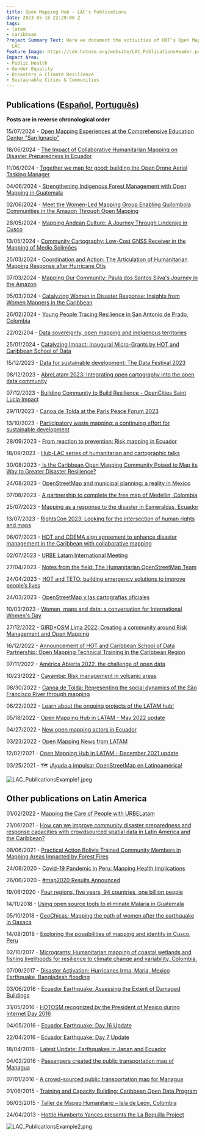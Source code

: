 ```yaml
---
title: Open Mapping Hub - LAC's Publications
date: 2023-05-16 22:29:00 Z
tags:
- latam
- caribbean
Project Summary Text: Here we document the activities of HOT's Open Mapping Hub -
  LAC
Feature Image: https://cdn.hotosm.org/website/LAC_PublicationsHeader.png
Impact Area:
- Public Health
- Gender Equality
- Disasters & Climate Resilience
- Sustainable Cities & Communities
---
```


## Publications ([Español](https://www.hotosm.org/projects/publicaciones/), [Português](https://www.hotosm.org/projects/publicacoes/))

**Posts are in reverse chronological order**

15/07/2024 - [Open Mapping Experiences at the Comprehensive Education Center "San Ignacio"](https://www.hotosm.org/updates/open-mapping-experiences-at-the-comprehensive-education-center-san-ignacio/)

18/06/2024 - [The Impact of Collaborative Humanitarian Mapping on Disaster Preparedness in Ecuador](https://www.hotosm.org/updates/the-impact-of-collaborative-humanitarian-mapping-on-disaster-preparedness-in-ecuador/)

11/06/2024 - [Together we map for good: building the Open Drone Aerial Tasking Manager](https://www.hotosm.org/updates/together-we-map-for-good-building-the-open-drone-aerial-tasking-manager/)

04/06/2024 - [Strengthening Indigenous Forest Management with Open Mapping in Guatemala](https://www.hotosm.org/updates/strengthening-indigenous-forest-management-with-open-mapping-in-guatemala-8580a0/)

02/06/2024 - [Meet the Women-Led Mapping Group Enabling Quilombola Communities in the Amazon Through Open Mapping](https://www.hotosm.org/updates/meet-the-women-led-mapping-group-enabling-quilombola-communities-in-the-amazon-through-open-mapping/)

28/05/2024 - [Mapping Andean Culture: A Journey Through Linderaje in Cusco](https://www.hotosm.org/updates/mapping-andean-culture-a-journey-through-linderaje-in-cusco/)

13/05/2024 - [Community Cartography: Low-Cost GNSS Receiver in the Mapping of Medio Solimões](https://www.hotosm.org/updates/community-cartography-low-cost-gnss-receiver-in-the-mapping-of-medio-solimoes/)

25/03/2024 - [Coordination and Action: The Articulation of Humanitarian Mapping Response after Hurricane Otis](https://www.hotosm.org/updates/coordination-and-action-the-articulation-of-humanitarian-mapping-response-after-hurricane-otis/)

07/03/2024 - [Mapping Our Community: Paula dos Santos Silva's Journey in the Amazon](https://www.hotosm.org/updates/mapping-our-community-paula-dos-santos-silvas-journey-in-the-amazon/)

05/03/2024 - [Catalyzing Women in Disaster Response: Insights from Women Mappers in the Caribbean](https://www.hotosm.org/updates/catalyzing-women-in-disaster-response-insights-from-women-mappers-in-the-caribbean/)

26/02/2024 - [Young People Tracing Resilience in San Antonio de Prado, Colombia](https://www.hotosm.org/updates/young-people-tracing-resilience-in-san-antonio-de-prado-colombia/)

22/02/204 - [Data sovereignty, open mapping and indigenous territories](https://www.hotosm.org/updates/data-sovereignty-open-mapping-indigenous-territories/)

25/01/2024 - [Catalyzing Impact: Inaugural Micro-Grants by HOT and Caribbean School of Data](https://www.hotosm.org/updates/catalyzing-impact-inaugural-micro-grants-by-hot-and-csod/)

15/12/2023 - [Data for sustainable development: The Data Festival 2023](https://www.hotosm.org/updates/data-for-sustainable-development-the-data-festival-2023/)

08/12/2023 - [AbreLatam 2023: Integrating open cartography into the open data community](https://www.hotosm.org/updates/abrelatam-2023-integrating-open-cartography-into-the-open-data-community/)

07/12/2023 - [Building Community to Build Resilience - OpenCities Saint Lucia Impact](https://www.hotosm.org/updates/building-community-to-build-resilience-opencities-saint-lucia-impact/)

29/11/2023 - [Canoa de Tolda at the Paris Peace Forum 2023](https://www.hotosm.org/updates/canoa-de-tolda-at-the-paris-peace-forum-2023/)

13/10/2023 - [Participatory waste mapping: a continuing effort for sustainable development
](https://www.hotosm.org/updates/participatory-waste-mapping-a-continuing-effort-for-sustainable-development/)

28/09/2023 - [From reaction to prevention: Risk mapping in Ecuador](https://www.hotosm.org/updates/from-reaction-to-prevention-risk-mapping-in-ecuador/)

18/09/2023 - [Hub-LAC series of humanitarian and cartographic talks](https://www.hotosm.org/updates/hub-lac-series-of-humanitarian-and-cartographic-talks/)

30/08/2023 -[ Is the Caribbean Open Mapping Community Poised to Map its Way to Greater Disaster Resilience?](https://www.hotosm.org/updates/is-the-caribbean-open-mapping-community-poised-to-map-its-way-to-greater-disaster-resilience/)

24/08/2023 - [OpenStreetMap and municipal planning: a reality in Mexico](https://www.hotosm.org/updates/openstreetmap-and-municipal-planning-a-reality-in-mexico/)

07/08/2023 - [A partnership to complete the free map of Medellín, Colombia](https://www.hotosm.org/updates/an-alliance-to-complete-the-free-map-of-medellin/)

25/07/2023 - [Mapping as a response to the disaster in Esmeraldas, Ecuador](https://www.hotosm.org/updates/mapping-as-a-response-to-the-disaster-in-esmeraldas-ecuador/)

13/07/2023 - [RightsCon 2023: Looking for the intersection of human rights and maps](https://www.hotosm.org/updates/rightscon-2023-looking-for-the-intersection-of-human-rights-and-maps/)

06/07/2023 - [HOT and CDEMA sign agreement to enhance disaster management in the Caribbean with collaborative mapping](https://www.hotosm.org/updates/hot-and-cdema-sign-agreement-to-enhance-disaster-management-in-the-caribbean-with-collaborative-mapping/)

02/07/2023 - [URBE Latam International Meeting](https://www.hotosm.org/updates/urbe-latam-international-meeting/)

27/04/2023 - [Notes from the field: The Humanitarian OpenStreetMap Team](https://www.hotosm.org/updates/notes-from-the-field-the-humanitarian-openstreetmap-team/)

24/04/2023 - [HOT and TETO: building emergency solutions to improve people’s lives](https://www.hotosm.org/updates/hot-and-teto-building-emergency-solutions-to-improve-peoples-lives/)

24/03/2023 - [OpenStreetMap y las cartografías oficiales](https://www.hotosm.org/updates/openstreetmap-y-las-cartografias-oficiales/)

10/03/2023 - [Women, maps and data: a conversation for International Women's Day](https://www.hotosm.org/updates/women-maps-and-data-a-conversation-for-international-womens-day/)

27/12/2022 - [GIRD\+OSM Lima 2022: Creating a community around Risk Management and Open Mapping](https://www.hotosm.org/updates/gird-plus-osm-lima-2022-creating-a-community-around-risk-management-and-open-mapping/)

16/12/2022 - [Announcement of HOT and Caribbean School of Data Partnership: Open Mapping Technical Training in the Caribbean Region](https://www.hotosm.org/updates/announcement-of-hot-and-caribbean-school-of-data-partnership-open-mapping-technical-training-in-the-caribbean-region/)

07/11/2022 - [América Abierta 2022, the challenge of open data
](https://www.hotosm.org/updates/america-abierta-2022-the-challenge-of-open-data/)

10/23/2022 - [Cayambe: Risk management in volcanic areas](https://www.hotosm.org/updates/cayambe-risk-management-in-volcanic-areas/)

08/30/2022 - [Canoa de Tolda: Representing the social dynamics of the São Francisco River through mapping](https://www.hotosm.org/updates/canoa-de-tolda-mapping-to-make-visible-the-social-dynamics-of-the-sao-francisco-river/)

06/22/2022 - [Learn about the ongoing projects of the LATAM hub!](https://www.hotosm.org/updates/learn-about-the-ongoing-projects-of-the-latam-hub/)

05/18/2022 - [Open Mapping Hub in LATAM - May 2022 update
](https://www.hotosm.org/updates/open-mapping-hub-in-latam-may-2022-update/)

04/27/2022 - [New open mapping actors in Ecuador](https://www.hotosm.org/updates/new-open-mapping-actors-in-ecuador/)

03/23/2022 - [Open Mapping News from LATAM](https://www.hotosm.org/updates/news-from-latin-america/)

12/02/2021 - [Open Mapping Hub in LATAM - December 2021 update
](https://www.hotosm.org/updates/open-mapping-hub-in-latam-december-2021-update/)

03/25/2021 - 🗺 [¡Ayuda a impulsar OpenStreetMap en Latinoamérica!](https://www.hotosm.org/updates/ayuda-a-impulsar-openstreetmap-en-latinoamerica/)

![LAC_PublicationsExample1.jpeg](https://cdn.hotosm.org/website/LAC_PublicationsExample1.jpeg)

## Other publications on Latin America

01/02/2022 - [Mapping the Care of People with URBELatam
](https://www.hotosm.org/updates/mapping-the-care-of-people-with-urbelatam/)

21/06/2021 - [How can we improve community disaster preparedness and response capacities with crowdsourced spatial data in Latin America and the Caribbean?](https://www.hotosm.org/updates/how-can-we-improve-community-disaster-preparedness-and-response-capacities-with-crowdsourced-spatial-data-in-latin-america-and-the-caribbean/)

08/06/2021 - [Practical Action Bolivia Trained Community Members in Mapping Areas Impacted by Forest Fires](https://www.hotosm.org/updates/practical-action-bolivia-trained-community-members-in-mapping-areas-impacted-by-forest-fires/)

24/08/2020 - [Covid-19 Pandemic in Peru: Mapping Health Implications](https://www.hotosm.org/updates/covid-19-pandemic-in-peru-mapping-health-implications/)

26/06/2020 - [#map2020 Results Announced](https://www.hotosm.org/updates/number-map2020-results-announced/)

19/06/2020 - [Four regions, five years, 94 countries, one billion people
](https://www.hotosm.org/updates/four-regions-five-years-94-countries-one-billion-people/)

14/11/2018 - [Using open source tools to eliminate Malaria in Guatemala](https://www.hotosm.org/updates/using-open-source-tools-to-eliminate-malaria-in-guatemala/)

05/10/2018 - [GeoChicas: Mapping the path of women after the earthquake in Oaxaca](https://www.hotosm.org/updates/geochicas-mapping-the-path-of-women-after-the-earthquake-in-oaxaca/)

14/08/2018 - [Exploring the possibilities of mapping and identity in Cusco, Peru](https://www.hotosm.org/updates/exploring-the-possibilities-of-mapping-and-identity-in-cusco-peru/)

02/10/2017 - [Microgrants: Humanitarian mapping of coastal wetlands and fishing livelihoods for resilience to climate change and variability, Colombia.](https://www.hotosm.org/updates/2017-10-02_microgrants_humanitarian_mapping_of_coastal_wetlands_and_fishing_livelihoods_for)

07/09/2017 - [Disaster Activation: Hurricanes Irma, Maria, Mexico Earthquake, Bangladesh flooding](https://www.hotosm.org/projects/hot_activates_for_multiple_disasters_hurricane_irma_and_maria_mexico_earthquakes_and)

03/06/2016 - [Ecuador Earthquake: Assessing the Extent of Damaged Buildings](https://www.hotosm.org/updates/2016-06-03_ecuador_earthquake_assessing_the_extent_of_damaged_buildings)

31/05/2016 - [HOTOSM recognized by the President of Mexico during Internet Day 2016](https://www.hotosm.org/updates/2016-05-31_hotosm_recognized_by_the_president_of_mexico_during_internet_day_2016)

04/05/2016 - [Ecuador Earthquake: Day 16 Update](https://www.hotosm.org/updates/2016-05-04_ecuador_earthquake_day_16_update)

22/04/2016 - [Ecuador Earthquake: Day 7 Update](https://www.hotosm.org/updates/2016-04-22_ecuador_earthquake_day_7_update)

18/04/2016 - [Latest Update: Earthquakes in Japan and Ecuador](https://www.hotosm.org/updates/2016-04-18_latest_update_earthquakes_in_japan_and_ecuador)

04/02/2016 - [Passengers created the public transportation map of Managua](https://www.hotosm.org/updates/2016-02-04_passengers_created_the_public_transportation_map_of_managua)

07/01/2016 - [A crowd-sourced public transportation map for Managua](https://www.hotosm.org/updates/2016-01-07_a_crowd-sourced_public_transportation_map_for_managua)

01/06/2015 - [Training and Capacity Building: Caribbean Open Data Program](https://www.hotosm.org/projects/training-and-capacity-building-caribbean-open-data-program)

06/03/2015 - [Taller de Mapeo Humanitario – Isla de León, Colombia](https://www.hotosm.org/updates/2015-03-06_taller_de_mapeo_humanitario_%E2%80%93_isla_de_le%C3%B3n_colombia)

24/04/2013 - [Hottie Humberto Yances presents the La Boquilla Project](https://www.hotosm.org/updates/2013-04-24_hottie_humberto_yances_presents_the_la_boquilla_project)

![LAC_PublicationsExample2.png](https://cdn.hotosm.org/website/LAC_PublicationsExample2.png)